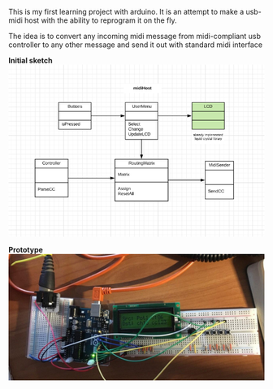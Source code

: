 This is my first learning project with arduino. 
It is an attempt to make a usb-midi host with the ability to reprogram it on the fly.

The idea is to convert any incoming midi message from midi-compliant usb controller to any other message and send it out with standard midi interface

**Initial sketch**
![Sketch](img/sketch.png)

**Prototype**
![Prototype](img/prototype.jpg)